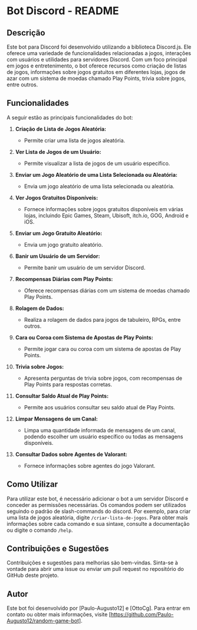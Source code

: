 # Bot Discord - README

## Descrição

Este bot para Discord foi desenvolvido utilizando a biblioteca Discord.js. Ele oferece uma variedade de funcionalidades relacionadas a jogos, interações com usuários e utilidades para servidores Discord. Com um foco principal em jogos e entretenimento, o bot oferece recursos como criação de listas de jogos, informações sobre jogos gratuitos em diferentes lojas, jogos de azar com um sistema de moedas chamado Play Points, trivia sobre jogos, entre outros.

## Funcionalidades

A seguir estão as principais funcionalidades do bot:

1. **Criação de Lista de Jogos Aleatória:**

   - Permite criar uma lista de jogos aleatória.

2. **Ver Lista de Jogos de um Usuário:**

   - Permite visualizar a lista de jogos de um usuário específico.

3. **Enviar um Jogo Aleatório de uma Lista Selecionada ou Aleatória:**

   - Envia um jogo aleatório de uma lista selecionada ou aleatória.

4. **Ver Jogos Gratuitos Disponíveis:**

   - Fornece informações sobre jogos gratuitos disponíveis em várias lojas, incluindo Epic Games, Steam, Ubisoft, itch.io, GOG, Android e iOS.

5. **Enviar um Jogo Gratuito Aleatório:**

   - Envia um jogo gratuito aleatório.

6. **Banir um Usuário de um Servidor:**

   - Permite banir um usuário de um servidor Discord.

7. **Recompensas Diárias com Play Points:**

   - Oferece recompensas diárias com um sistema de moedas chamado Play Points.

8. **Rolagem de Dados:**

   - Realiza a rolagem de dados para jogos de tabuleiro, RPGs, entre outros.

9. **Cara ou Coroa com Sistema de Apostas de Play Points:**

   - Permite jogar cara ou coroa com um sistema de apostas de Play Points.

10. **Trivia sobre Jogos:**

    - Apresenta perguntas de trivia sobre jogos, com recompensas de Play Points para respostas corretas.

11. **Consultar Saldo Atual de Play Points:**

    - Permite aos usuários consultar seu saldo atual de Play Points.

12. **Limpar Mensagens de um Canal:**

    - Limpa uma quantidade informada de mensagens de um canal, podendo escolher um usuário específico ou todas as mensagens disponíveis.

13. **Consultar Dados sobre Agentes de Valorant:**
    - Fornece informações sobre agentes do jogo Valorant.

## Como Utilizar

Para utilizar este bot, é necessário adicionar o bot a um servidor Discord e conceder as permissões necessárias. Os comandos podem ser utilizados seguindo o padrão de slash-commands do discord. Por exemplo, para criar uma lista de jogos aleatória, digite `/criar-lista-de-jogos`. Para obter mais informações sobre cada comando e sua sintaxe, consulte a documentação ou digite o comando `/help`.

## Contribuições e Sugestões

Contribuições e sugestões para melhorias são bem-vindas. Sinta-se à vontade para abrir uma issue ou enviar um pull request no repositório do GitHub deste projeto.

## Autor

Este bot foi desenvolvido por [Paulo-Augusto12] e [OttoCg]. Para entrar em contato ou obter mais informações, visite [https://github.com/Paulo-Augusto12/random-game-bot].
